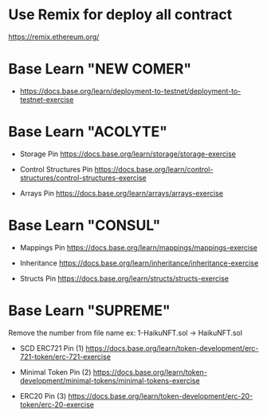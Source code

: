 # Use Remix for deploy all contract
https://remix.ethereum.org/

# Base Learn "NEW COMER"
- https://docs.base.org/learn/deployment-to-testnet/deployment-to-testnet-exercise

# Base Learn "ACOLYTE"
- Storage Pin
https://docs.base.org/learn/storage/storage-exercise

- Control Structures Pin
https://docs.base.org/learn/control-structures/control-structures-exercise

- Arrays Pin
https://docs.base.org/learn/arrays/arrays-exercise

# Base Learn "CONSUL"
- Mappings Pin
https://docs.base.org/learn/mappings/mappings-exercise

- Inheritance
https://docs.base.org/learn/inheritance/inheritance-exercise

- Structs Pin
https://docs.base.org/learn/structs/structs-exercise

# Base Learn "SUPREME"
Remove the number from file name ex: 1-HaikuNFT.sol -> HaikuNFT.sol

- SCD ERC721 Pin (1)
https://docs.base.org/learn/token-development/erc-721-token/erc-721-exercise

- Minimal Token Pin (2)
https://docs.base.org/learn/token-development/minimal-tokens/minimal-tokens-exercise

- ERC20 Pin (3)
https://docs.base.org/learn/token-development/erc-20-token/erc-20-exercise
